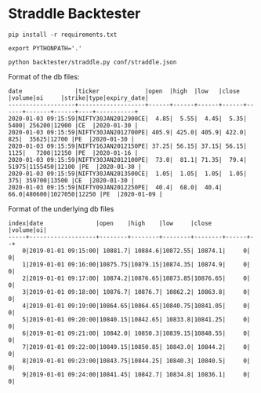 # Straddle Backtester


```pip install -r requirements.txt```

```export PYTHONPATH='.'```

```python backtester/straddle.py conf/straddle.json```

Format of the db files:
```
date               |ticker             |open  |high  |low   |close |volume|oi     |strike|type|expiry_date|
-------------------+-------------------+------+------+------+------+------+-------+------+----+-----------+
2020-01-03 09:15:59|NIFTY30JAN2012900CE|  4.85|  5.55|  4.45|  5.35|  5400| 256200|12900 |CE  |2020-01-30 |
2020-01-03 09:15:59|NIFTY30JAN2012700PE| 405.9| 425.0| 405.9| 422.0|   825|  35625|12700 |PE  |2020-01-30 |
2020-01-03 09:15:59|NIFTY16JAN2012150PE| 37.25| 56.15| 37.15| 56.15|  1125|   7200|12150 |PE  |2020-01-16 |
2020-01-03 09:15:59|NIFTY30JAN2012100PE|  73.0|  81.1| 71.35|  79.4| 51975|1155450|12100 |PE  |2020-01-30 |
2020-01-03 09:15:59|NIFTY30JAN2013500CE|  1.05|  1.05|  1.05|  1.05|   375| 359700|13500 |CE  |2020-01-30 |
2020-01-03 09:15:59|NIFTY09JAN2012250PE|  40.4|  68.0|  40.4|  66.0|480600|1027050|12250 |PE  |2020-01-09 |

```

Format of the underlying db files

```
index|date               |open    |high    |low     |close   |volume|oi|
-----+-------------------+--------+--------+--------+--------+------+--+
    0|2019-01-01 09:15:00| 10881.7| 10884.6|10872.55| 10874.1|     0| 0|
    1|2019-01-01 09:16:00|10875.75|10879.15|10874.35| 10874.9|     0| 0|
    2|2019-01-01 09:17:00| 10874.2|10876.65|10873.85|10876.65|     0| 0|
    3|2019-01-01 09:18:00| 10876.7| 10876.7| 10862.2| 10863.8|     0| 0|
    4|2019-01-01 09:19:00|10864.65|10864.65|10840.75|10841.05|     0| 0|
    5|2019-01-01 09:20:00|10840.15|10842.65| 10833.8|10841.25|     0| 0|
    6|2019-01-01 09:21:00| 10842.0| 10850.3|10839.15|10848.55|     0| 0|
    7|2019-01-01 09:22:00|10849.15|10850.85| 10843.0| 10844.2|     0| 0|
    8|2019-01-01 09:23:00|10843.75|10844.25| 10840.3| 10840.5|     0| 0|
    9|2019-01-01 09:24:00|10841.45| 10842.7| 10834.8| 10836.1|     0| 0|
    
```